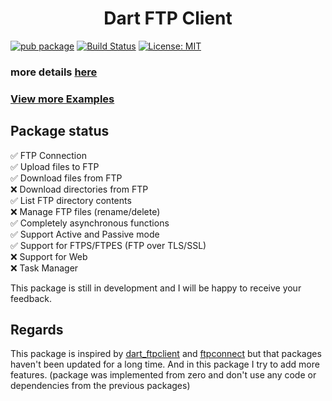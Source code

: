 <h1 align="center">
  Dart FTP Client
  <br>
</h1>

[![pub package](https://img.shields.io/pub/v/pure_ftp.svg)](https://pub.dev/packages/pure_ftp)
[![Build Status](https://github.com/crifurch/pure_ftp/actions/workflows/dart.yml/badge.svg)](https://github.com/crifurch/pure_ftp/actions)
[![License: MIT](https://img.shields.io/badge/License-MIT-yellow.svg)](https://opensource.org/licenses/MIT)

### more details [here](https://pub.dev/documentation/pure_ftp/latest/pure_ftp/pure_ftp-library.html)

### [View more Examples](https://github.com/crifurch/pure_ftp/tree/master/example)

## Package status

✅ FTP Connection</br>
✅ Upload files to FTP</br>
✅ Download files from FTP</br>
❌ Download directories from FTP</br>
✅ List FTP directory contents</br>
❌ Manage FTP files (rename/delete)</br>
✅ Completely asynchronous functions</br>
✅ Support Active and Passive mode</br>
✅ Support for FTPS/FTPES (FTP over TLS/SSL)</br>
❌ Support for Web</br>
❌ Task Manager</br>

This package is still in development and I will be happy to receive your feedback.

## Regards

This package is inspired by [dart_ftpclient](https://github.com/Nexific/dart_ftpclient)
and [ftpconnect](https://github.com/salim-lachdhaf/ftpConnect) but that packages haven't been updated for a long time.
And in this package I try to add more features.
(package was implemented from zero and don't use any code or dependencies from the previous packages)